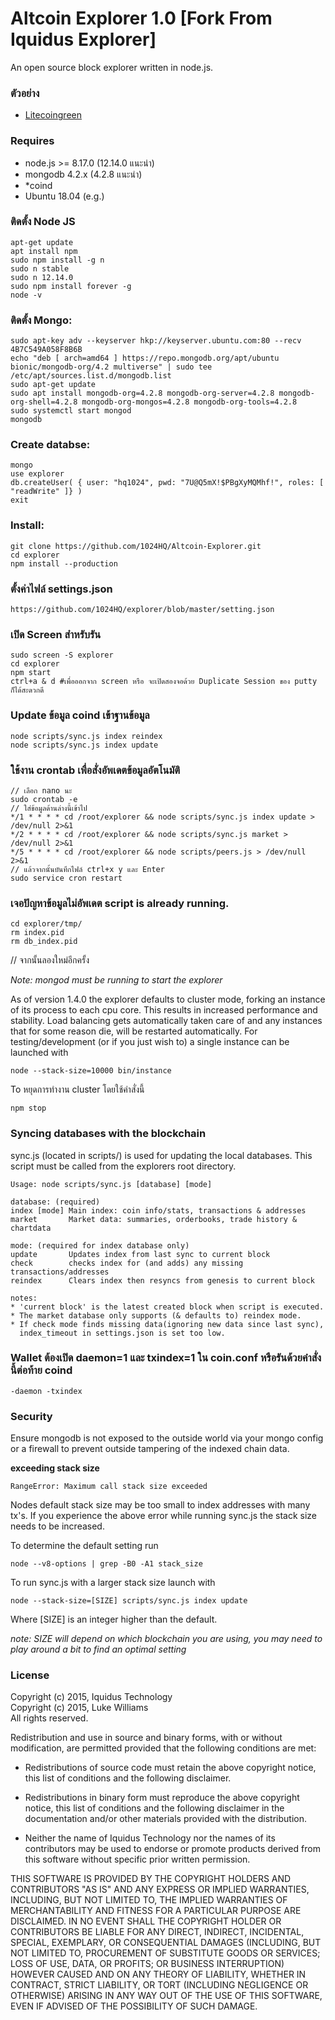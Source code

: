 Altcoin Explorer 1.0
[Fork From Iquidus Explorer]
================

An open source block explorer written in node.js.

### ตัวอย่าง

*  [Litecoingreen](https://explorer.hi.in.th)

### Requires

*  node.js >= 8.17.0 (12.14.0 แนะนำ)
*  mongodb 4.2.x (4.2.8 แนะนำ)
*  *coind
*  Ubuntu 18.04 (e.g.)

### ติดตั้ง Node JS
    apt-get update
    apt install npm
    sudo npm install -g n
    sudo n stable
    sudo n 12.14.0
    sudo npm install forever -g
    node -v

### ติดตั้ง Mongo:
    sudo apt-key adv --keyserver hkp://keyserver.ubuntu.com:80 --recv 4B7C549A058F8B6B
    echo "deb [ arch=amd64 ] https://repo.mongodb.org/apt/ubuntu bionic/mongodb-org/4.2 multiverse" | sudo tee /etc/apt/sources.list.d/mongodb.list
    sudo apt-get update
    sudo apt install mongodb-org=4.2.8 mongodb-org-server=4.2.8 mongodb-org-shell=4.2.8 mongodb-org-mongos=4.2.8 mongodb-org-tools=4.2.8
    sudo systemctl start mongod
    mongodb

### Create databse:

    mongo
    use explorer
    db.createUser( { user: "hq1024", pwd: "7U@Q5mX!$PBgXyMQMhf!", roles: [ "readWrite" ]} )
    exit

### Install:

    git clone https://github.com/1024HQ/Altcoin-Explorer.git
    cd explorer
    npm install --production

### ตั้งค่าไฟล์ settings.json
    https://github.com/1024HQ/explorer/blob/master/setting.json

### เปิด Screen สำหรับรัน

    sudo screen -S explorer
    cd explorer
    npm start
    ctrl+a & d #เพื่อออกจาก screen หรือ จะเปิดสองจอด้วย Duplicate Session ของ putty ก็ได้สะดวกดี

### Update ข้อมูล coind เข้าฐานข้อมูล

    node scripts/sync.js index reindex
    node scripts/sync.js index update
    
### ใช้งาน crontab เพื่อสั่งอัพเดตข้อมูลอัตโนมัติ
    // เลือก nano นะ
    sudo crontab -e
    // ใส่ข้อมูลด้านล่างนี้เข้าไป
    */1 * * * * cd /root/explorer && node scripts/sync.js index update > /dev/null 2>&1
    */2 * * * * cd /root/explorer && node scripts/sync.js market > /dev/null 2>&1
    */5 * * * * cd /root/explorer && node scripts/peers.js > /dev/null 2>&1
    // แล้วจากนั้นบันทึกไฟล์ ctrl+x y และ Enter
    sudo service cron restart

### เจอปัญหาข้อมูลไม่อัพเดต **script is already running.**

    cd explorer/tmp/
    rm index.pid
    rm db_index.pid
// จากนั้นลองใหม่อีกครั้ง



*Note: mongod must be running to start the explorer*

As of version 1.4.0 the explorer defaults to cluster mode, forking an instance of its process to each cpu core. This results in increased performance and stability. Load balancing gets automatically taken care of and any instances that for some reason die, will be restarted automatically. For testing/development (or if you just wish to) a single instance can be launched with

    node --stack-size=10000 bin/instance

To หยุดการทำงาน cluster โดยใช้คำสั่งนี้

    npm stop

### Syncing databases with the blockchain

sync.js (located in scripts/) is used for updating the local databases. This script must be called from the explorers root directory.

    Usage: node scripts/sync.js [database] [mode]

    database: (required)
    index [mode] Main index: coin info/stats, transactions & addresses
    market       Market data: summaries, orderbooks, trade history & chartdata

    mode: (required for index database only)
    update       Updates index from last sync to current block
    check        checks index for (and adds) any missing transactions/addresses
    reindex      Clears index then resyncs from genesis to current block

    notes:
    * 'current block' is the latest created block when script is executed.
    * The market database only supports (& defaults to) reindex mode.
    * If check mode finds missing data(ignoring new data since last sync),
      index_timeout in settings.json is set too low.


### Wallet ต้องเปิด daemon=1 และ txindex=1 ใน coin.conf หรือรันด้วยคำสั่งนี้ต่อท้าย coind
    -daemon -txindex
    
### Security

Ensure mongodb is not exposed to the outside world via your mongo config or a firewall to prevent outside tampering of the indexed chain data. 

**exceeding stack size**

    RangeError: Maximum call stack size exceeded

Nodes default stack size may be too small to index addresses with many tx's. If you experience the above error while running sync.js the stack size needs to be increased.

To determine the default setting run

    node --v8-options | grep -B0 -A1 stack_size

To run sync.js with a larger stack size launch with

    node --stack-size=[SIZE] scripts/sync.js index update

Where [SIZE] is an integer higher than the default.

*note: SIZE will depend on which blockchain you are using, you may need to play around a bit to find an optimal setting*

### License

Copyright (c) 2015, Iquidus Technology  
Copyright (c) 2015, Luke Williams  
All rights reserved.

Redistribution and use in source and binary forms, with or without
modification, are permitted provided that the following conditions are met:

* Redistributions of source code must retain the above copyright notice, this
  list of conditions and the following disclaimer.

* Redistributions in binary form must reproduce the above copyright notice,
  this list of conditions and the following disclaimer in the documentation
  and/or other materials provided with the distribution.

* Neither the name of Iquidus Technology nor the names of its
  contributors may be used to endorse or promote products derived from
  this software without specific prior written permission.

THIS SOFTWARE IS PROVIDED BY THE COPYRIGHT HOLDERS AND CONTRIBUTORS "AS IS"
AND ANY EXPRESS OR IMPLIED WARRANTIES, INCLUDING, BUT NOT LIMITED TO, THE
IMPLIED WARRANTIES OF MERCHANTABILITY AND FITNESS FOR A PARTICULAR PURPOSE ARE
DISCLAIMED. IN NO EVENT SHALL THE COPYRIGHT HOLDER OR CONTRIBUTORS BE LIABLE
FOR ANY DIRECT, INDIRECT, INCIDENTAL, SPECIAL, EXEMPLARY, OR CONSEQUENTIAL
DAMAGES (INCLUDING, BUT NOT LIMITED TO, PROCUREMENT OF SUBSTITUTE GOODS OR
SERVICES; LOSS OF USE, DATA, OR PROFITS; OR BUSINESS INTERRUPTION) HOWEVER
CAUSED AND ON ANY THEORY OF LIABILITY, WHETHER IN CONTRACT, STRICT LIABILITY,
OR TORT (INCLUDING NEGLIGENCE OR OTHERWISE) ARISING IN ANY WAY OUT OF THE USE
OF THIS SOFTWARE, EVEN IF ADVISED OF THE POSSIBILITY OF SUCH DAMAGE.
